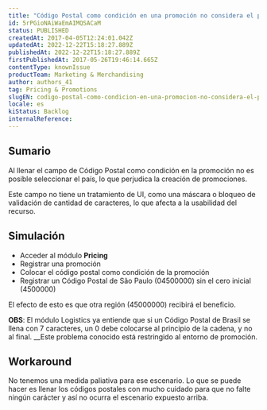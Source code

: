 ```yaml
---
title: "Código Postal como condición en una promoción no considera el país"
id: 5rPGioNAiWaEmAIMQSACaM
status: PUBLISHED
createdAt: 2017-04-05T12:24:01.042Z
updatedAt: 2022-12-22T15:18:27.889Z
publishedAt: 2022-12-22T15:18:27.889Z
firstPublishedAt: 2017-05-26T19:46:14.665Z
contentType: knownIssue
productTeam: Marketing & Merchandising
author: authors_41
tag: Pricing & Promotions
slugEN: codigo-postal-como-condicion-en-una-promocion-no-considera-el-pais
locale: es
kiStatus: Backlog
internalReference: 
---
```


## Sumario

Al llenar el campo de Código Postal como condición en la promoción no es posible seleccionar el país, lo que perjudica la creación de promociones.

Este campo no tiene un tratamiento de UI, como una máscara o bloqueo de validación de cantidad de caracteres, lo que afecta a la usabilidad del recurso.

## Simulación

- Acceder al módulo __Pricing__
- Registrar una promoción
- Colocar el código postal como condición de la promoción
- Registrar un Código Postal de São Paulo (04500000) sin el cero inicial (4500000)

El efecto de esto es que otra región (45000000) recibirá el beneficio.

__OBS__: El módulo Logistics ya entiende que si un Código Postal de Brasil se llena con 7 caracteres, un 0 debe colocarse al principio de la cadena, y no al final. __Este problema conocido está restringido al entorno de promoción.

## Workaround

No tenemos una medida paliativa para ese escenario. Lo que se puede hacer es llenar los códigos postales con mucho cuidado para que no falte ningún carácter y así no ocurra el escenario expuesto arriba.

